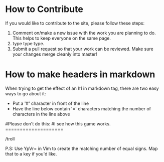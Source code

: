 How to Contribute
=================
If you would like to contribute to the site, please follow these steps:

1. Comment on/make a new issue with the work you are planning to do. This helps to keep everyone on the same page.
2. type type type.
3. Submit a pull request so that your work can be reviewed. Make sure your changes merge cleanly into master!

How to make headers in markdown
===============================

When trying to get the effect of an h1 in markdown tag, there are two easy ways to go about it:

* Put a '\#' character in front of the line
* Have the line below contain '=' characters matching the number of characters in the line above


#Please don't do this:
    #I see how this game works.
    ====================


/troll


P.S: Use YpVr= in Vim to create the matching number of equal signs. Map that to a key if you'd like.

